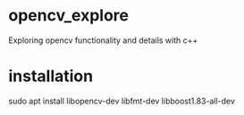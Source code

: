 # opencv_explore
Exploring opencv functionality and details with c++

# installation

sudo apt install libopencv-dev libfmt-dev libboost1.83-all-dev
